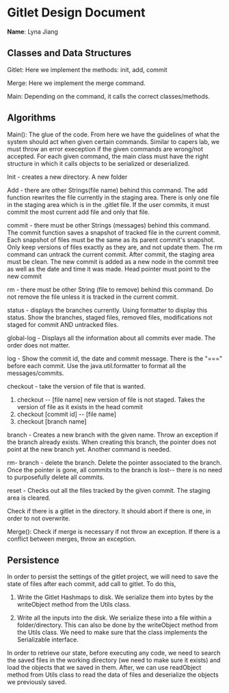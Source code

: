 # Gitlet Design Document

**Name**:
Lyna Jiang

## Classes and Data Structures
Gitlet:
Here we implement the methods: init, add, commit

Merge:
Here we implement the merge command.

Main:
Depending on the command, it calls the correct classes/methods.

## Algorithms
Main(): The glue of the code. From here we have the guidelines of what the system should act
when given certain commands. Similar to capers lab, we must throw an error exeception if the given commands
are wrong/not accepted. For each given command, the main class must have the right structure in which
it calls objects to be serialized or deserialized.

Init - creates a new directory. A new folder

Add - there are other Strings(file name) behind this command. The add function rewrites
the file currently in the staging area. There is only one file in the staging area which is in the .gitlet
file. If the user commits, it must commit the most current add file and only that file.

commit - there must be other Strings (messages) behind this command. The commit function saves a snapshot
of tracked file in the current commit. Each snapshot of files must be the same as its parent commit's snapshot.
Only keep versions of files exactly as they are, and not update them.
The rm command can untrack the current commit. After commit, the staging area must be clean.
The new commit is added as a new node in the commit tree as well as the date and time it was made.
Head pointer must point to the new commit

rm - there must be other String (file to remove) behind this command. Do not remove the file unless
it is tracked in the current commit.

status - displays the branches currently. Using formatter to display this status. 
Show the branches, staged files, removed files, modifications not staged for commit AND untracked files.

global-log - Displays all the information about all commits ever made. The order does not matter.

log - Show the commit id, the date and commit message. There is the "==="
before each commit. Use the java.util.formatter to format all the messages/commits.

checkout - take the version of file that is wanted. 
1. checkout -- [file name] new version of file is not staged. Takes the version of file as it
   exists in the head commit
2. checkout [commit id] -- [file name]
3. checkout [branch name]

branch - Creates a new branch with the given name. Throw an exception if the branch already exists.
When creating this branch, the pointer does not point at the new branch yet. Another command is needed.

rm- branch - delete the branch. Delete the pointer associated to the branch. Once the pointer is gone,
all commits to the branch is lost-- there is no need to purposefully delete all commits.

reset - Checks out all the files tracked by the given commit. The staging area is cleared.



Check if there is a gitlet in the directory. It should abort if there is one,
in order to not overwrite.

Merge():
Check if merge is necessary if not throw an exception. If there is a conflict between merges, throw
an exception.


## Persistence
In order to persist the settings of the gitlet project, we will need to save the
state of files after each commit, add call to gitlet. To do this,
1. Write the Gitlet Hashmaps to disk. We serialize them into bytes by the writeObject method
from the Utils class.
   
2. Write all the inputs into the disk. We serialize these into a file within a folder/directory.
This can also be done by the writeObject method from the Utils class. We need to make sure
   that the class implements the Serializable interface.
   
In order to retrieve our state, before executing any code, we need to search the saved files in the working
directory (we need to make sure it exists) and load the objects that we saved in them. After, we can
use readObject method from Utils class to read the data of files and deserialize the objects we previously saved.